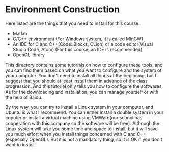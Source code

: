 # Environment Construction
Here listed are the things that you need to install for this course.   

+ Matlab  
+ C/C++ environment (For Windows system, it is called MinGW)  
+ An IDE for C and C++(Code::Blocks, CLion) or a code editor(Visual Studio Code, Atom) (For this course, an IDE is recommended)  
+ OpenGL library  

This directory contains some tutorials on how to configure these tools, and you can find them based on what you want to configure and the system of your computer. You don't need to install all things at the beginning, but I suggest that you should at least install them in advance of the class progression. And this tutorial only tells you how to configure the softwares. As for the downloading and installation, you can manage yourself or with the help of Baidu.  

By the way, you can try to install a Linux system in your computer, and Ubuntu is what I recommend. You can either install a double system in your coputer or install a virtual machine using VMWare(our school has cooperation with this company so the software will be free). Although the Linux system will take you some time and space to install, but it will save you much effort when you install things concerned with C and C++(especially OpenGL). But it is not a mandatory thing, so it is OK if you don't want to install. 